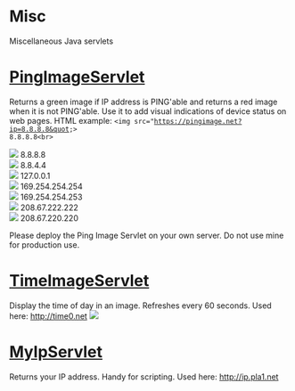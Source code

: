 # Misc
Miscellaneous Java servlets
# <a href="https://github.com/pla1/Misc/blob/master/src/com/pla/misc/PingImageServlet.java">PingImageServlet</a>
Returns a green image if IP address is PING'able and returns a red image when it is not PING'able. Use it to add visual indications of device status on web pages. HTML example: <code>&lt;img src=&quot;https://pingimage.net?ip=8.8.8.8&quot;&gt; 8.8.8.8&lt;br&gt;</code>

<img src="https://pingimage.net?ip=8.8.8.8"> 8.8.8.8<br>
<img src="https://pingimage.net?ip=8.8.4.4"> 8.8.4.4<br>
<img src="https://pingimage.net?ip=127.0.0.1"> 127.0.0.1<br>
<img src="https://pingimage.net?ip=169.254.254.254"> 169.254.254.254<br>
<img src="https://pingimage.net?ip=169.254.254.253"> 169.254.254.253<br>
<img src="https://pingimage.net?ip=208.67.222.222"> 208.67.222.222<br>
<img src="https://pingimage.net?ip=208.67.220.220"> 208.67.220.220<br>

Please deploy the Ping Image Servlet on your own server. Do not use mine for production use.

# <a href="https://github.com/pla1/Misc/blob/master/src/com/pla/misc/TimeImageServlet.java">TimeImageServlet</a>
Display the time of day in an image. Refreshes every 60 seconds. Used here: <a href="http://time0.net">http://time0.net</a>
<img src="http://time0.net/Misc/">

# <a href="https://github.com/pla1/Misc/blob/master/src/com/pla/misc/MyIpServlet.java">MyIpServlet</a>
Returns your IP address. Handy for scripting. Used here: <a href="http://ip.pla1.net">http://ip.pla1.net</a>

